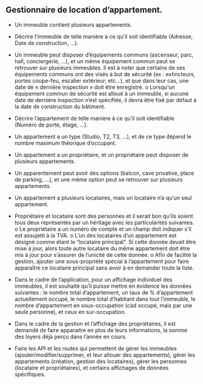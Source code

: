 ## Gestionnaire de location d’appartement.
- Un immeuble contient plusieurs appartements.
- Décrire l’immeuble de telle manière à ce qu’il soit identifiable (Adresse, Date de
construction, …).
- Un immeuble peut disposer d’équipements communs (ascenseur, parc, hall, conciergerie,
…), et un même équipement commun peut se retrouver sur plusieurs immeubles. Il est à
noter que certains de ses équipements communs ont des visés à but de sécurité (ex :
extincteurs, portes coupe-feu, escalier extérieur, etc…), et que dans leur cas, une date de
« dernière inspection » doit être enregistré.
o Lorsqu’un équipement commun de sécurité est alloué à un immeuble, si aucune
date de dernière inspection n’est spécifiée, il devra être fixé par défaut à la date de
construction du bâtiment.
- Décrire l’appartement de telle manière à ce qu’il soit identifiable (Numéro de porte, étage,
…).
- Un appartement a un type (Studio, T2, T3, …), et de ce type dépend le nombre maximum
théorique d’occupant.
- Un appartement a un propriétaire, et un propriétaire peut disposer de plusieurs
appartements.
- Un apparentement peut avoir des options (balcon, cave privative, place de parking, …), et
une même option peut se retrouver sur plusieurs appartements.
- Un appartement a plusieurs locataires, mais un locataire n’a qu’un seul appartement.
- Propriétaire et locataire sont des personnes et il serait bon qu’ils soient tous deux
représentés par un héritage avec les particularités suivantes.
o Le propriétaire a un numéro de compte et un champ doit indiquer s’il est assujetti à
la TVA.
o L’un des locataires d’un appartement est désigné comme étant le “locataire
principal”. Si cette donnée devait être mise à jour, alors toute autre locataire du
même appartement doit être mis à jour pour s’assurer de l’unicité de cette donnée.
o Afin de facilité la gestion, ajouter une sous-propriété spécial à l’appartement pour
faire apparaître ce locataire principal sans avoir à en demander toute la liste.
- Dans le cadre de l’application, pour un affichage individuel des immeubles, il est souhaité
qu’il puisse mettre en évidence les données suivantes : le nombre total d’appartement, un
taux de % d’appartement actuellement occupé, le nombre total d’habitant dans tout
l’immeuble, le nombre d’appartement en sous-occupation (càd occupé, mais par une seule
personne), et ceux en sur-occupation.
- Dans le cadre de la gestion et l’affichage des propriétaires, il est demandé de faire apparaitre
en plus de leurs informations, la somme des loyers déjà perçu dans l’année en cours.

- Faire les API et les routes qui permettent de gérer les immeubles
(ajouter/modifier/supprimer, et leur allouer des appartements), gérer les appartements
(création, gestion des locataires), gérer les personnes (locataire et propriétaires), et certains
affichages de données spécifiques.